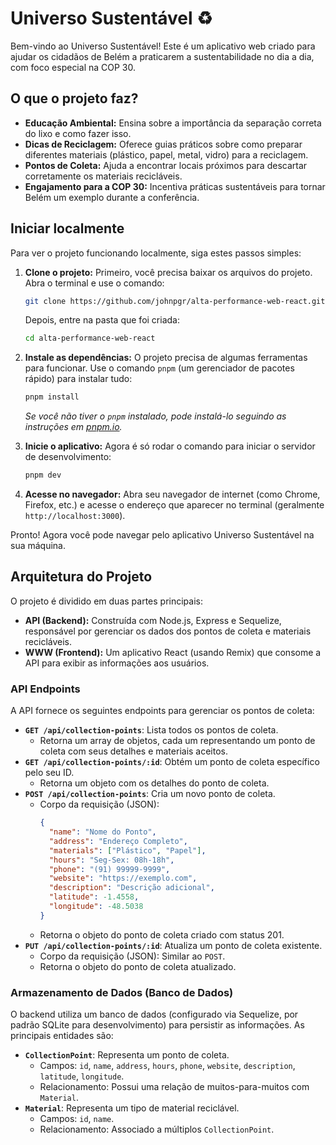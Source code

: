 # Universo Sustentável ♻️

Bem-vindo ao Universo Sustentável! Este é um aplicativo web criado para ajudar os cidadãos de Belém a praticarem a sustentabilidade no dia a dia, com foco especial na COP 30.

## O que o projeto faz?

*   **Educação Ambiental:** Ensina sobre a importância da separação correta do lixo e como fazer isso.
*   **Dicas de Reciclagem:** Oferece guias práticos sobre como preparar diferentes materiais (plástico, papel, metal, vidro) para a reciclagem.
*   **Pontos de Coleta:** Ajuda a encontrar locais próximos para descartar corretamente os materiais recicláveis.
*   **Engajamento para a COP 30:** Incentiva práticas sustentáveis para tornar Belém um exemplo durante a conferência.

## Iniciar localmente

Para ver o projeto funcionando localmente, siga estes passos simples:

1.  **Clone o projeto:**
    Primeiro, você precisa baixar os arquivos do projeto. Abra o terminal e use o comando:
    ```bash
    git clone https://github.com/johnpgr/alta-performance-web-react.git
    ```
    Depois, entre na pasta que foi criada:
    ```bash
    cd alta-performance-web-react
    ```

2.  **Instale as dependências:**
    O projeto precisa de algumas ferramentas para funcionar. Use o comando `pnpm` (um gerenciador de pacotes rápido) para instalar tudo:
    ```bash
    pnpm install
    ```
    *Se você não tiver o `pnpm` instalado, pode instalá-lo seguindo as instruções em [pnpm.io](https://pnpm.io/installation).*

3.  **Inicie o aplicativo:**
    Agora é só rodar o comando para iniciar o servidor de desenvolvimento:
    ```bash
    pnpm dev
    ```

4.  **Acesse no navegador:**
    Abra seu navegador de internet (como Chrome, Firefox, etc.) e acesse o endereço que aparecer no terminal (geralmente `http://localhost:3000`).

Pronto! Agora você pode navegar pelo aplicativo Universo Sustentável na sua máquina.

## Arquitetura do Projeto

O projeto é dividido em duas partes principais:

*   **API (Backend):** Construída com Node.js, Express e Sequelize, responsável por gerenciar os dados dos pontos de coleta e materiais recicláveis.
*   **WWW (Frontend):** Um aplicativo React (usando Remix) que consome a API para exibir as informações aos usuários.

### API Endpoints

A API fornece os seguintes endpoints para gerenciar os pontos de coleta:

*   **`GET /api/collection-points`**: Lista todos os pontos de coleta.
    *   Retorna um array de objetos, cada um representando um ponto de coleta com seus detalhes e materiais aceitos.
*   **`GET /api/collection-points/:id`**: Obtém um ponto de coleta específico pelo seu ID.
    *   Retorna um objeto com os detalhes do ponto de coleta.
*   **`POST /api/collection-points`**: Cria um novo ponto de coleta.
    *   Corpo da requisição (JSON):
        ```json
        {
          "name": "Nome do Ponto",
          "address": "Endereço Completo",
          "materials": ["Plástico", "Papel"],
          "hours": "Seg-Sex: 08h-18h",
          "phone": "(91) 99999-9999",
          "website": "https://exemplo.com",
          "description": "Descrição adicional",
          "latitude": -1.4558,
          "longitude": -48.5038
        }
        ```
    *   Retorna o objeto do ponto de coleta criado com status 201.
*   **`PUT /api/collection-points/:id`**: Atualiza um ponto de coleta existente.
    *   Corpo da requisição (JSON): Similar ao `POST`.
    *   Retorna o objeto do ponto de coleta atualizado.

### Armazenamento de Dados (Banco de Dados)

O backend utiliza um banco de dados (configurado via Sequelize, por padrão SQLite para desenvolvimento) para persistir as informações. As principais entidades são:

*   **`CollectionPoint`**: Representa um ponto de coleta.
    *   Campos: `id`, `name`, `address`, `hours`, `phone`, `website`, `description`, `latitude`, `longitude`.
    *   Relacionamento: Possui uma relação de muitos-para-muitos com `Material`.
*   **`Material`**: Representa um tipo de material reciclável.
    *   Campos: `id`, `name`.
    *   Relacionamento: Associado a múltiplos `CollectionPoint`.
